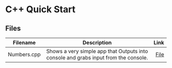# C++ Quick Start


## Files
| Filename        | Description           | Link  |
| ------------- |:-------------:| -----:|
| Numbers.cpp     | Shows a very simple app that Outputs into console and grabs input from the console. | [File](https://github.com/derek-diaz/Cpp-Quick-Start/blob/master/Cpp-Quick-Start/Numbers.cpp) |
